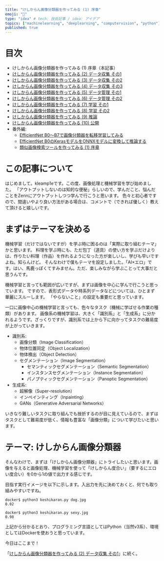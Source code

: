 ```yaml
---
title: "けしからん画像分類器を作ってみる (1) 序章"
emoji: "👙"
type: "idea" # tech: 技術記事 / idea: アイデア
topics: ["machinelearning", "deeplearning", "computervision", "python"]
published: true
---
```


# 目次

* けしからん画像分類器を作ってみる (1) 序章（本記事）
* [けしからん画像分類器を作ってみる (2) データ収集 その1](202102-pornography-classifier-2)
* [けしからん画像分類器を作ってみる (3) データ収集 その2](202102-pornography-classifier-3)
* [けしからん画像分類器を作ってみる (4) データ収集 その3](202103-pornography-classifier-4)
* [けしからん画像分類器を作ってみる (5) データ管理 その1](202103-pornography-classifier-5)
* [けしからん画像分類器を作ってみる (6) データ管理 その2](202103-pornography-classifier-6)
* [けしからん画像分類器を作ってみる (7) 学習 その1](202104-pornography-classifier-7)
* [けしからん画像分類器を作ってみる (8) 学習 その2](202104-pornography-classifier-8)
* [けしからん画像分類器を作ってみる (9) 推論](202104-pornography-classifier-9)
* [けしからん画像分類器を作ってみる (10) 公開](202211-pornography-classifier-10)
* 番外編:
    * [EfficientNet B0〜B7で画像分類器を転移学習してみる](202104-efficientnet)
    * [EfficientNet B0のKerasモデルをONNXモデルに変換して推論する](202104-keras-onnx)
    * [類似画像検索ツールを作ってみる (1) 序章](202105-similar-search-1)

# この記事について

はじめまして。kleamp1eです。この度、画像処理と機械学習を学び始めました。
「アウトプットしないのは知的な便秘」らしいので、学んだこと、悩んだことをZennにアウトプットしつつ学んで行こうと思います。
色々と初心者ですので、間違いやより良い方法がある場合は、コメントで（できれば優しく）教えて頂けると嬉しいです。

# まずはテーマを決める

機械学習（だけではないですが）を学ぶ時に困るのは「実際に取り組むテーマ」かと思います。
料理を学ぶ時にも、ただ包丁（道具）の使い方を学ぶだけよりは、作りたい料理（作品）を作れるようになった方が楽しいし、学びも早いですよね。知らんけど。
そんなわけで僕もテーマを設定しました。「AI×エロ」です。はい、馬鹿っぽくてすみません。ただ、楽しみながら学ぶことって大事だと思うんです。

機械学習と言っても範囲が広いですが、まずは画像を中心に学んで行こうと思っています。
ですので、表形式データや時系列データなどについては、ひとまず華麗にスルーします。
「やらないこと」の設定も重要だと思っています。

一口に画像中心の機械学習と言っても、色々なタスク（機械に学ばせる作業の種類）があります。
画像系の機械学習は、大きく「識別系」と「生成系」に分かれるようです。ざっくりですが、識別系では上から下に向かってタスクの難易度が上がっていきます。

* 識別系:
    * 画像分類（Image Classification）
    * 物体位置同定（Object Localization）
    * 物体検出（Object Detection）
    * セグメンテーション（Image Segmentation）
        * セマンティックセグメンテーション（Semantic Segmentation）
        * インスタンスセグメンテーション（Instance Segmentation）
        * パノプティックセグメンテーション（Panoptic Segmentation）
* 生成系:
    * 超解像（Super-resolution）
    * インペインティング（Inpainting）
    * GANs（Generative Adversarial Networks）

いきなり難しいタスクに取り組んでも挫折するのが目に見えているので、まずはタスクとして難易度が低く、情報も豊富な「画像分類」について学びたいと思います。

# テーマ: けしからん画像分類器

そんなわけで、まずは「けしからん画像分類器」にトライしたいと思います。画像を与えると画像処理、機械学習を使って「けしからん度合い」（要するにエロい度合い）を0から1の値で出力する感じです。

目指す実行イメージを以下に示します。入出力を先に決めておくと、何でも取り組みやすいですね。

```
docker$ python3 keshikaran.py dog.jpg
0.02

docker$ python3 keshikaran.py sexy.jpg
0.98
```

上記から分かるとおり、プログラミング言語としてはPython（当然v3系）、環境としてはDockerを使おうと思っています。

今日はここまで！

「[けしからん画像分類器を作ってみる (2) データ収集 その1](https://zenn.dev/kleamp1e/articles/202102-pornography-classifier-2)」に続く。
